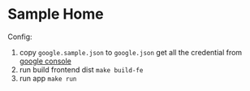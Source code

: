 # Sample Home

Config:

1. copy `google.sample.json` to `google.json` get all the credential from [google console ](https://console.cloud.google.com/apis/credentials)
2. run build frontend dist `make build-fe`
3. run app `make run`